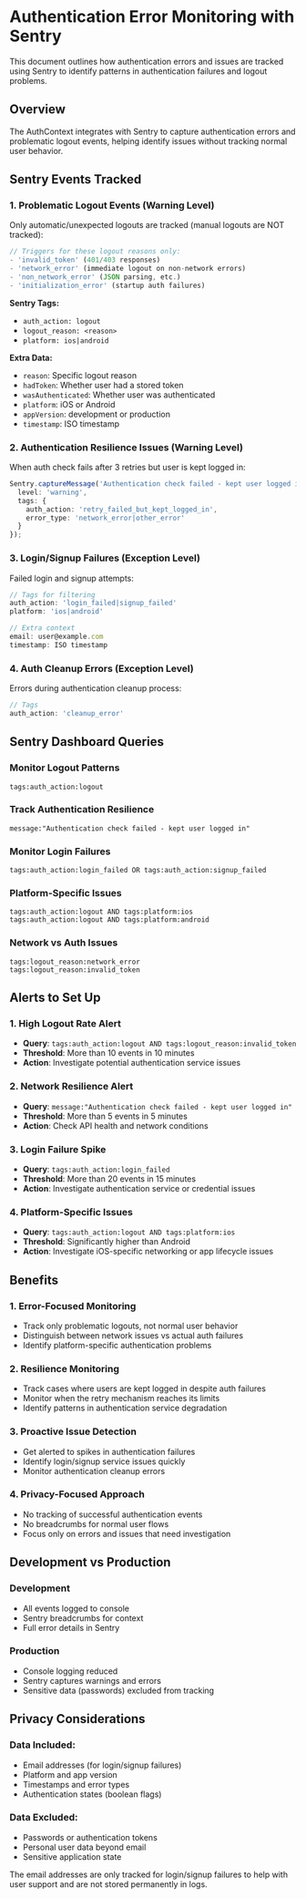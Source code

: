 # Authentication Error Monitoring with Sentry

This document outlines how authentication errors and issues are tracked using Sentry to identify patterns in authentication failures and logout problems.

## Overview

The AuthContext integrates with Sentry to capture authentication errors and problematic logout events, helping identify issues without tracking normal user behavior.

## Sentry Events Tracked

### 1. **Problematic Logout Events** (Warning Level)
Only automatic/unexpected logouts are tracked (manual logouts are NOT tracked):

```typescript
// Triggers for these logout reasons only:
- 'invalid_token' (401/403 responses)
- 'network_error' (immediate logout on non-network errors)  
- 'non_network_error' (JSON parsing, etc.)
- 'initialization_error' (startup auth failures)
```

**Sentry Tags:**
- `auth_action: logout`
- `logout_reason: <reason>`
- `platform: ios|android`

**Extra Data:**
- `reason`: Specific logout reason
- `hadToken`: Whether user had a stored token
- `wasAuthenticated`: Whether user was authenticated
- `platform`: iOS or Android
- `appVersion`: development or production
- `timestamp`: ISO timestamp

### 2. **Authentication Resilience Issues** (Warning Level)
When auth check fails after 3 retries but user is kept logged in:

```typescript
Sentry.captureMessage('Authentication check failed - kept user logged in', {
  level: 'warning',
  tags: {
    auth_action: 'retry_failed_but_kept_logged_in',
    error_type: 'network_error|other_error'
  }
});
```

### 3. **Login/Signup Failures** (Exception Level)
Failed login and signup attempts:

```typescript
// Tags for filtering
auth_action: 'login_failed|signup_failed'
platform: 'ios|android'

// Extra context
email: user@example.com
timestamp: ISO timestamp
```

### 4. **Auth Cleanup Errors** (Exception Level)
Errors during authentication cleanup process:

```typescript
// Tags
auth_action: 'cleanup_error'
```

## Sentry Dashboard Queries

### Monitor Logout Patterns
```
tags:auth_action:logout
```

### Track Authentication Resilience
```
message:"Authentication check failed - kept user logged in"
```

### Monitor Login Failures
```
tags:auth_action:login_failed OR tags:auth_action:signup_failed
```

### Platform-Specific Issues
```
tags:auth_action:logout AND tags:platform:ios
tags:auth_action:logout AND tags:platform:android
```

### Network vs Auth Issues
```
tags:logout_reason:network_error
tags:logout_reason:invalid_token
```

## Alerts to Set Up

### 1. **High Logout Rate Alert**
- **Query**: `tags:auth_action:logout AND tags:logout_reason:invalid_token`
- **Threshold**: More than 10 events in 10 minutes
- **Action**: Investigate potential authentication service issues

### 2. **Network Resilience Alert**
- **Query**: `message:"Authentication check failed - kept user logged in"`
- **Threshold**: More than 5 events in 5 minutes
- **Action**: Check API health and network conditions

### 3. **Login Failure Spike**
- **Query**: `tags:auth_action:login_failed`
- **Threshold**: More than 20 events in 15 minutes
- **Action**: Investigate authentication service or credential issues

### 4. **Platform-Specific Issues**
- **Query**: `tags:auth_action:logout AND tags:platform:ios`
- **Threshold**: Significantly higher than Android
- **Action**: Investigate iOS-specific networking or app lifecycle issues

## Benefits

### 1. **Error-Focused Monitoring**
- Track only problematic logouts, not normal user behavior
- Distinguish between network issues vs actual auth failures
- Identify platform-specific authentication problems

### 2. **Resilience Monitoring**
- Track cases where users are kept logged in despite auth failures
- Monitor when the retry mechanism reaches its limits
- Identify patterns in authentication service degradation

### 3. **Proactive Issue Detection**
- Get alerted to spikes in authentication failures
- Identify login/signup service issues quickly
- Monitor authentication cleanup errors

### 4. **Privacy-Focused Approach**
- No tracking of successful authentication events
- No breadcrumbs for normal user flows
- Focus only on errors and issues that need investigation

## Development vs Production

### Development
- All events logged to console
- Sentry breadcrumbs for context
- Full error details in Sentry

### Production
- Console logging reduced
- Sentry captures warnings and errors
- Sensitive data (passwords) excluded from tracking

## Privacy Considerations

### Data Included:
- Email addresses (for login/signup failures)
- Platform and app version
- Timestamps and error types
- Authentication states (boolean flags)

### Data Excluded:
- Passwords or authentication tokens
- Personal user data beyond email
- Sensitive application state

The email addresses are only tracked for login/signup failures to help with user support and are not stored permanently in logs.